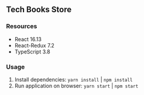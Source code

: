 ## Tech Books Store

### Resources

- React 16.13
- React-Redux 7.2
- TypeScript 3.8

### Usage

1. Install dependencies: `yarn install` | `npm install`
2. Run application on browser: `yarn start` | `npm start`
